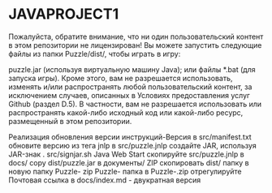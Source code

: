 # JAVAPROJECT1

Пожалуйста, обратите внимание, что ни один пользовательский контент в этом репозитории не лицензирован! Вы можете запустить следующие файлы из папки Puzzle/dist/, чтобы играть в игру:

puzzle.jar (используя виртуальную машину Java); или файлы *.bat (для запуска игры). Кроме этого, вам не разрешается использовать, изменять и/или распространять любой пользовательский контент, за исключением случаев, описанных в Условиях предоставления услуг Github (раздел D.5). В частности, вам не разрешается использовать или распространять какой-либо исходный код или какой-либо ресурс, размещенный в этом репозитории.

Реализация обновления версии инструкций-Версия в src/manifest.txt обновите версию из тега jnlp в src/puzzle.jnlp создайте JAR, используя JAR-знак . src/signjar.sh Java Web Start скопируйте src/puzzle.jnlp в docs/ copy dist/puzzle.jar в документы/ ZIP скопировать dist/ папку в новую папку Puzzle- zip Puzzle- папка в Puzzle-.zip отрегулируйте Почтовая ссылка в docs/index.md - двукратная версия
